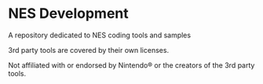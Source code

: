 # NES Development

A repository dedicated to NES coding tools and samples

3rd party tools are covered by their own licenses.

Not affiliated with or endorsed by Nintendo® or the creators of the 3rd party tools.
